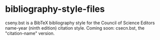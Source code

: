 # bibliography-style-files
cseny.bst is a BibTeX bibliography style for the Council of Science Editors name-year (ninth edition) citation style.
Coming soon: csecn.bst, the "citation-name" version.
